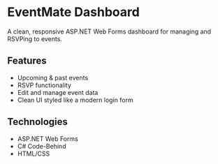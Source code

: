 # EventMate Dashboard

A clean, responsive ASP.NET Web Forms dashboard for managing and RSVPing to events.

## Features
- Upcoming & past events
- RSVP functionality
- Edit and manage event data
- Clean UI styled like a modern login form

## Technologies
- ASP.NET Web Forms
- C# Code-Behind
- HTML/CSS
